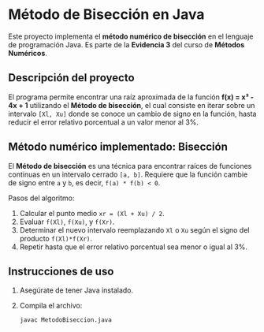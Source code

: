 # Método de Bisección en Java

Este proyecto implementa el **método numérico de bisección** en el lenguaje de programación Java. Es parte de la **Evidencia 3** del curso de **Métodos Numéricos**.

## Descripción del proyecto

El programa permite encontrar una raíz aproximada de la función **f(x) = x³ - 4x + 1** utilizando el **Método de bisección**, el cual consiste en iterar sobre un intervalo `[Xl, Xu]` donde se conoce un cambio de signo en la función, hasta reducir el error relativo porcentual a un valor menor al 3%.

## Método numérico implementado: Bisección

El **Método de bisección** es una técnica para encontrar raíces de funciones continuas en un intervalo cerrado `[a, b]`. Requiere que la función cambie de signo entre `a` y `b`, es decir, `f(a) * f(b) < 0`.

Pasos del algoritmo:
1. Calcular el punto medio `xr = (Xl + Xu) / 2`.
2. Evaluar `f(Xl)`, `f(Xu)`, y `f(Xr)`.
3. Determinar el nuevo intervalo reemplazando `Xl` o `Xu` según el signo del producto `f(Xl)*f(Xr)`.
4. Repetir hasta que el error relativo porcentual sea menor o igual al 3%.

## Instrucciones de uso
1. Asegúrate de tener Java instalado.
2. Compila el archivo:

   ```bash
   javac MetodoBiseccion.java
